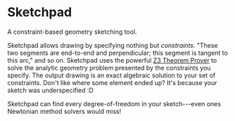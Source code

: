 # Sketchpad
A constraint-based geometry sketching tool.

Sketchpad allows drawing by specifying nothing but _constraints_. "These two segments are end-to-end and perpendicular; this segment is tangent to this arc," and so on. Sketchpad uses the powerful [Z3 Theorem Prover](https://github.com/Z3Prover/z3) to solve the analytic geometry problem presented by the constraints you specify. The output drawing is an exact algebraic solution to your set of constraints. Don't like where some element ended up? It's because your sketch was underspecified :D 

Sketchpad can find every degree-of-freedom in your sketch---even ones Newtonian method solvers would miss!
